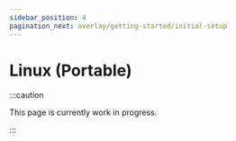 ```yaml
---
sidebar_position: 4
pagination_next: overlay/getting-started/initial-setup
---
```


# Linux (Portable)

:::caution

This page is currently work in progress.

:::
